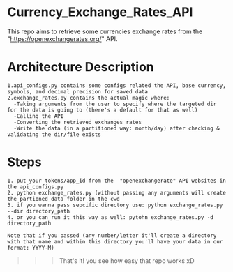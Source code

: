 # Currency_Exchange_Rates_API

This repo aims to retrieve some currencies exchange rates from the "https://openexchangerates.org/" API.

# Architecture Description
    1.api_configs.py contains some configs related the API, base currency, symbols, and decimal precision for saved data
    2.exchange_rates.py contains the actual magic where: 
      -Taking arguments from the user to specify where the targeted dir for the data is going to (there's a default for that as well)
      -Calling the API
      -Converting the retrieved exchanges rates
      -Write the data (in a partitioned way: month/day) after checking & validating the dir/file exists
      
# Steps
    1. put your tokens/app_id from the  "openexchangerate" API websites in the api_configs.py
    2. python exchange_rates.py (without passing any arguments will create the partioned_data folder in the cwd
    3. if you wanna pass sepcific directory use: python exchange_rates.py --dir directory_path
    4. or you can run it this way as well: pytohn exchange_rates.py -d directory_path
    
``Note that if you passed (any number/letter it'll create a directory with that name and within this directory you'll have your data in our format: YYYY-M)``
>>> That's it! you see how easy that repo works xD
